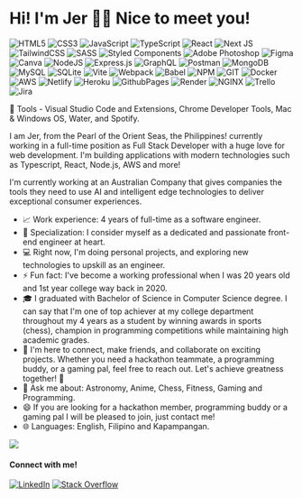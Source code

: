 #  Hi! I'm Jer 🙋‍♂️ Nice to meet you! 
![HTML5](https://img.shields.io/badge/html5-%23E34F26.svg?style=for-the-badge&logo=html5&logoColor=white) ![CSS3](https://img.shields.io/badge/css3-%231572B6.svg?style=for-the-badge&logo=css3&logoColor=white) ![JavaScript](https://img.shields.io/badge/javascript-%23323330.svg?style=for-the-badge&logo=javascript&logoColor=%23F7DF1E) ![TypeScript](https://img.shields.io/badge/typescript-%23007ACC.svg?style=for-the-badge&logo=typescript&logoColor=white) ![React](https://img.shields.io/badge/react-%2320232a.svg?style=for-the-badge&logo=react&logoColor=%2361DAFB) ![Next JS](https://img.shields.io/badge/Next-black?style=for-the-badge&logo=next.js&logoColor=white) ![TailwindCSS](https://img.shields.io/badge/tailwindcss-%2338B2AC.svg?style=for-the-badge&logo=tailwind-css&logoColor=white) ![SASS](https://img.shields.io/badge/SASS-hotpink.svg?style=for-the-badge&logo=SASS&logoColor=white) ![Styled Components](https://img.shields.io/badge/styled--components-DB7093?style=for-the-badge&logo=styled-components&logoColor=white) ![Adobe Photoshop](https://img.shields.io/badge/adobe%20photoshop-%2331A8FF.svg?style=for-the-badge&logo=adobe%20photoshop&logoColor=white) ![Figma](https://img.shields.io/badge/figma-%23F24E1E.svg?style=for-the-badge&logo=figma&logoColor=white) ![Canva](https://img.shields.io/badge/Canva-%2300C4CC.svg?style=for-the-badge&logo=Canva&logoColor=white) ![NodeJS](https://img.shields.io/badge/node.js-6DA55F?style=for-the-badge&logo=node.js&logoColor=white) ![Express.js](https://img.shields.io/badge/express.js-%23404d59.svg?style=for-the-badge&logo=express&logoColor=%2361DAFB) ![GraphQL](https://img.shields.io/badge/-GraphQL-E10098?style=for-the-badge&logo=graphql&logoColor=white) ![Postman](https://img.shields.io/badge/Postman-FF6C37?style=for-the-badge&logo=postman&logoColor=white) ![MongoDB](https://img.shields.io/badge/MongoDB-%234ea94b.svg?style=for-the-badge&logo=mongodb&logoColor=white) ![MySQL](https://img.shields.io/badge/mysql-%2300000f.svg?style=for-the-badge&logo=mysql&logoColor=white) ![SQLite](https://img.shields.io/badge/sqlite-%2307405e.svg?style=for-the-badge&logo=sqlite&logoColor=white) ![Vite](https://img.shields.io/badge/vite-%23646CFF.svg?style=for-the-badge&logo=vite&logoColor=white) ![Webpack](https://img.shields.io/badge/webpack-%238DD6F9.svg?style=for-the-badge&logo=webpack&logoColor=black) ![Babel](https://img.shields.io/badge/Babel-F9DC3e?style=for-the-badge&logo=babel&logoColor=black) ![NPM](https://img.shields.io/badge/NPM-%23CB3837.svg?style=for-the-badge&logo=npm&logoColor=white) ![GIT](https://img.shields.io/badge/Git-fc6d26?style=for-the-badge&logo=git&logoColor=white) ![Docker](https://img.shields.io/badge/docker-%230db7ed.svg?style=for-the-badge&logo=docker&logoColor=white) ![AWS](https://github.com/jercatallo/jercatallo/assets/49897728/83057f43-6bb2-426c-a6c9-040791bc5c40) ![Netlify](https://img.shields.io/badge/netlify-%23000000.svg?style=for-the-badge&logo=netlify&logoColor=#00C7B7) ![Heroku](https://img.shields.io/badge/heroku-%23430098.svg?style=for-the-badge&logo=heroku&logoColor=white) ![GithubPages](https://img.shields.io/badge/github%20pages-121013?style=for-the-badge&logo=github&logoColor=white) ![Render](https://img.shields.io/badge/Render-%46E3B7.svg?style=for-the-badge&logo=render&logoColor=white) ![NGINX](https://github.com/jercatallo/jercatallo/assets/49897728/c0ff1535-1367-4bd2-850a-1169f2c654c2)
 ![Trello](https://img.shields.io/badge/Trello-%23026AA7.svg?style=for-the-badge&logo=Trello&logoColor=white) ![Jira](https://img.shields.io/badge/jira-%230A0FFF.svg?style=for-the-badge&logo=jira&logoColor=white)

🔧 Tools - Visual Studio Code and Extensions, Chrome Developer Tools, Mac & Windows OS, Water, and Spotify.

I am Jer, from the Pearl of the Orient Seas, the Philippines! currently working in a full-time position as Full Stack Developer with a huge love for web development. I'm building applications with modern technologies such as Typescript, React, Node.js, AWS and more! 

I'm currently working at an Australian Company that gives companies the tools they need to use AI and intelligent edge technologies to deliver exceptional consumer experiences.

- 📈 Work experience: 4 years of full-time as a software engineer. 
- 🎯 Specialization: I consider myself as a dedicated and passionate front-end engineer at heart. 
- 💻 Right now, I'm doing personal projects, and exploring new technologies to upskill as an engineer.
- ⚡ Fun fact: I've become a working professional when I was 20 years old and 1st year college way back in 2020.
- 🎓 I graduated with Bachelor of Science in Computer Science degree. I can say that I'm one of top achiever at my college department throughout my 4 years as a student by winning awards in sports (chess), champion in programming competitions while maintaining high academic grades.
- 🤝 I'm here to connect, make friends, and collaborate on exciting projects. Whether you need a hackathon teammate, a programming buddy, or a gaming pal, feel free to reach out. Let's achieve greatness together! 🚀
- 💬 Ask me about: Astronomy, Anime, Chess, Fitness, Gaming and Programming.
- 😄 If you are looking for a hackathon member, programming buddy or a gaming pal I will be pleased to join, just contact me!
- 🌐 Languages: English, Filipino and Kapampangan.

![](https://github-readme-stats.vercel.app/api/top-langs/?username=jercatallo&theme=dark&hide_border=false&include_all_commits=true&layout=compact&hide=css,jupyter%20notebook,scss,html,java)

#### Connect with me!
[![LinkedIn](https://img.shields.io/badge/LinkedIn-%230077B5.svg?logo=linkedin&logoColor=white)](https://linkedin.com/in/jercarlocatallo) [![Stack Overflow](https://img.shields.io/badge/-Stackoverflow-FE7A16?logo=stack-overflow&logoColor=white)](https://stackoverflow.com/users/12350559) 
